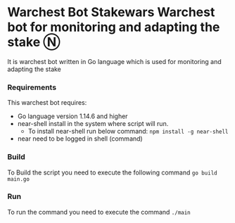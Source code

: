 
# Warchest Bot Stakewars Warchest bot  for monitoring and adapting the stake Ⓝ
It is warchest bot written in Go language which is used for monitoring and adapting the stake

### Requirements 
This warchest bot requires:
* Go language version 1.14.6 and higher
* near-shell install in the system where script will run.
    * To install near-shell run below command:
    `
    npm install -g near-shell
    `
* near need to be logged in shell (command)

### Build
To Build the script you need to execute the following command
`
go build main.go
`

### Run
To run the command you need to execute the command
`
./main
`
